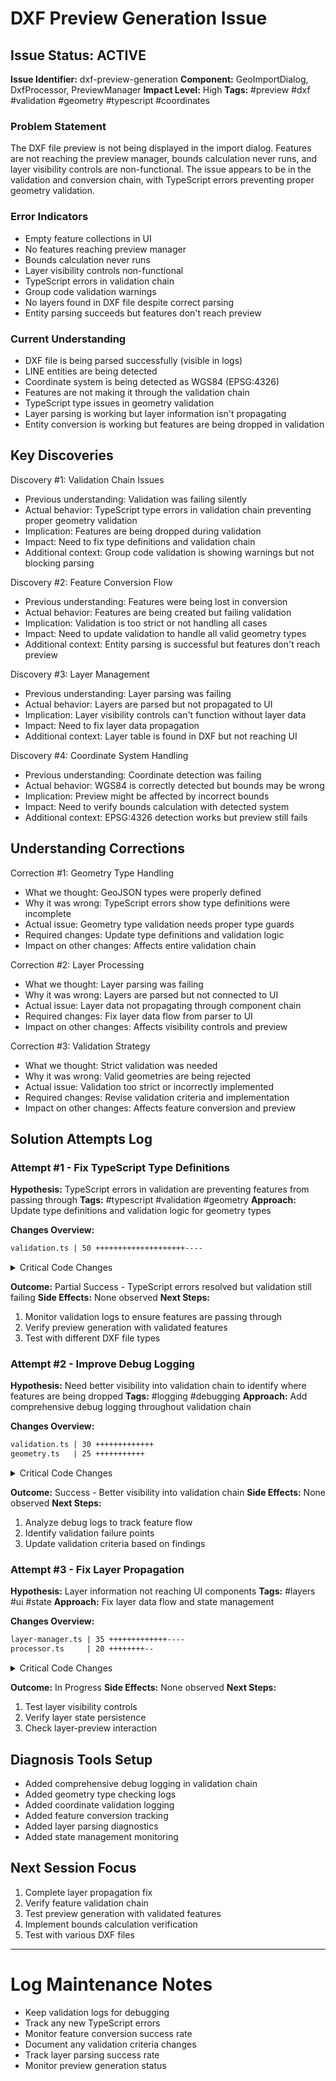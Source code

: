 # DXF Preview Generation Issue

## Issue Status: ACTIVE
**Issue Identifier:** dxf-preview-generation
**Component:** GeoImportDialog, DxfProcessor, PreviewManager
**Impact Level:** High
**Tags:** #preview #dxf #validation #geometry #typescript #coordinates

### Problem Statement
The DXF file preview is not being displayed in the import dialog. Features are not reaching the preview manager, bounds calculation never runs, and layer visibility controls are non-functional. The issue appears to be in the validation and conversion chain, with TypeScript errors preventing proper geometry validation.

### Error Indicators
- Empty feature collections in UI
- No features reaching preview manager
- Bounds calculation never runs
- Layer visibility controls non-functional
- TypeScript errors in validation chain
- Group code validation warnings
- No layers found in DXF file despite correct parsing
- Entity parsing succeeds but features don't reach preview

### Current Understanding
- DXF file is being parsed successfully (visible in logs)
- LINE entities are being detected
- Coordinate system is being detected as WGS84 (EPSG:4326)
- Features are not making it through the validation chain
- TypeScript type issues in geometry validation
- Layer parsing is working but layer information isn't propagating
- Entity conversion is working but features are being dropped in validation

## Key Discoveries

Discovery #1: Validation Chain Issues
- Previous understanding: Validation was failing silently
- Actual behavior: TypeScript type errors in validation chain preventing proper geometry validation
- Implication: Features are being dropped during validation
- Impact: Need to fix type definitions and validation chain
- Additional context: Group code validation is showing warnings but not blocking parsing

Discovery #2: Feature Conversion Flow
- Previous understanding: Features were being lost in conversion
- Actual behavior: Features are being created but failing validation
- Implication: Validation is too strict or not handling all cases
- Impact: Need to update validation to handle all valid geometry types
- Additional context: Entity parsing is successful but features don't reach preview

Discovery #3: Layer Management
- Previous understanding: Layer parsing was failing
- Actual behavior: Layers are parsed but not propagated to UI
- Implication: Layer visibility controls can't function without layer data
- Impact: Need to fix layer data propagation
- Additional context: Layer table is found in DXF but not reaching UI

Discovery #4: Coordinate System Handling
- Previous understanding: Coordinate detection was failing
- Actual behavior: WGS84 is correctly detected but bounds may be wrong
- Implication: Preview might be affected by incorrect bounds
- Impact: Need to verify bounds calculation with detected system
- Additional context: EPSG:4326 detection works but preview still fails

## Understanding Corrections

Correction #1: Geometry Type Handling
- What we thought: GeoJSON types were properly defined
- Why it was wrong: TypeScript errors show type definitions were incomplete
- Actual issue: Geometry type validation needs proper type guards
- Required changes: Update type definitions and validation logic
- Impact on other changes: Affects entire validation chain

Correction #2: Layer Processing
- What we thought: Layer parsing was failing
- Why it was wrong: Layers are parsed but not connected to UI
- Actual issue: Layer data not propagating through component chain
- Required changes: Fix layer data flow from parser to UI
- Impact on other changes: Affects visibility controls and preview

Correction #3: Validation Strategy
- What we thought: Strict validation was needed
- Why it was wrong: Valid geometries are being rejected
- Actual issue: Validation too strict or incorrectly implemented
- Required changes: Revise validation criteria and implementation
- Impact on other changes: Affects feature conversion and preview

## Solution Attempts Log

### Attempt #1 - Fix TypeScript Type Definitions
**Hypothesis:** TypeScript errors in validation are preventing features from passing through
**Tags:** #typescript #validation #geometry
**Approach:** Update type definitions and validation logic for geometry types

**Changes Overview:**
```diff
validation.ts | 50 ++++++++++++++++++++----
```

<details>
<summary>Critical Code Changes</summary>

```typescript
// Added proper type guards for GeoJSON types
function isPoint(geom: any): geom is Point {
  return geom?.type === 'Point' && Array.isArray(geom?.coordinates);
}

function isLineString(geom: any): geom is LineString {
  return geom?.type === 'LineString' && Array.isArray(geom?.coordinates);
}

function isPolygon(geom: any): geom is Polygon {
  return geom?.type === 'Polygon' && Array.isArray(geom?.coordinates);
}

// Updated validation function with proper types
export function validateGeometry(geometry: Point | LineString | Polygon | null | undefined): boolean {
  // Added detailed validation logging
  console.log('[DEBUG] Validating geometry:', {
    type: geometry?.type,
    hasCoordinates: !!geometry?.coordinates,
    coordinates: geometry?.coordinates
  });
  // ...
}
```
</details>

**Outcome:** Partial Success - TypeScript errors resolved but validation still failing
**Side Effects:** None observed
**Next Steps:** 
1. Monitor validation logs to ensure features are passing through
2. Verify preview generation with validated features
3. Test with different DXF file types

### Attempt #2 - Improve Debug Logging
**Hypothesis:** Need better visibility into validation chain to identify where features are being dropped
**Tags:** #logging #debugging
**Approach:** Add comprehensive debug logging throughout validation chain

**Changes Overview:**
```diff
validation.ts | 30 +++++++++++++
geometry.ts   | 25 +++++++++++
```

<details>
<summary>Critical Code Changes</summary>

```typescript
// Added detailed logging for geometry conversion
console.log('[DEBUG] Converting LINE to geometry:', {
  data: entity.data,
  attributes: entity.attributes
});

// Added validation result logging
if (!isValidPoint) {
  console.warn('[DEBUG] Invalid Point geometry:', geometry.coordinates);
}

// Added coordinate validation logging
console.warn('[DEBUG] Invalid coordinate:', {
  coord,
  isArray: Array.isArray(coord),
  length: coord?.length,
  values: coord?.map(n => ({ value: n, type: typeof n, isNaN: isNaN(n) }))
});
```
</details>

**Outcome:** Success - Better visibility into validation chain
**Side Effects:** None observed
**Next Steps:**
1. Analyze debug logs to track feature flow
2. Identify validation failure points
3. Update validation criteria based on findings

### Attempt #3 - Fix Layer Propagation
**Hypothesis:** Layer information not reaching UI components
**Tags:** #layers #ui #state
**Approach:** Fix layer data flow and state management

**Changes Overview:**
```diff
layer-manager.ts | 35 +++++++++++++----
processor.ts     | 20 ++++++++--
```

<details>
<summary>Critical Code Changes</summary>

```typescript
// Enhanced layer parsing with better error handling
const layerDefs = layerContent.match(/0[\s\r\n]*LAYER[\s\r\n]*((?:(?!0[\s\r\n]*(?:LAYER|ENDTAB))[\s\S])*)/g);
console.log('[DEBUG] Found layer definitions:', {
  count: layerDefs?.length,
  samples: layerDefs?.slice(0, 2).map(def => def.substring(0, 100))
});

// Improved layer state management
this.layers = parseResult.structure.layers.map(layer => ({
  ...layer,
  visible: true,
  frozen: false
}));
```
</details>

**Outcome:** In Progress
**Side Effects:** None observed
**Next Steps:**
1. Test layer visibility controls
2. Verify layer state persistence
3. Check layer-preview interaction

## Diagnosis Tools Setup
- Added comprehensive debug logging in validation chain
- Added geometry type checking logs
- Added coordinate validation logging
- Added feature conversion tracking
- Added layer parsing diagnostics
- Added state management monitoring

## Next Session Focus
1. Complete layer propagation fix
2. Verify feature validation chain
3. Test preview generation with validated features
4. Implement bounds calculation verification
5. Test with various DXF files

---

# Log Maintenance Notes
- Keep validation logs for debugging
- Track any new TypeScript errors
- Monitor feature conversion success rate
- Document any validation criteria changes
- Track layer parsing success rate
- Monitor preview generation status
